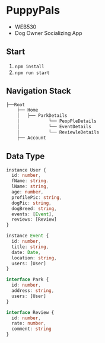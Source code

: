 # PuppyPals
- WEB530
- Dog Owner Socializing App

## Start
1. `npm install`
2. `npm run start`

## Navigation Stack
```bash
├──Root
    ├── Home
    │   ├── ParkDetails
    │           └── PeopPleDetails
    │           └── EventDetails
    │           └── ReviewleDetails    
    ├── Account
``` 

## Data Type
```typescript
instance User {
  id: number,
  fName: string.
  lName: string,
  age: number,
  profilePic: string,
  dogPic: string,
  dogBreed: string,
  events: [Event],
  reviews: [Review]
}

instance Event {
  id: number,
  title: string,
  date: Date,
  location: string,
  users: [User]
}

interface Park {
  id: number,
  address: string,
  users: [User]
}

interface Review {
  id: number,
  rate: number,
  comment: string
}
```
